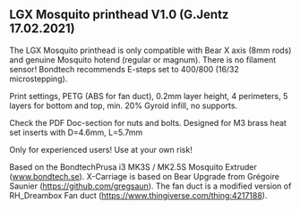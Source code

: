 ## LGX Mosquito printhead V1.0 (G.Jentz 17.02.2021)

The LGX Mosquito printhead is only compatible with Bear X axis (8mm rods) and genuine Mosquito hotend (regular or magnum).
There is no filament sensor!
Bondtech recommends E-steps set to 400/800 (16/32 microstepping).

Print settings, PETG (ABS for fan duct), 0.2mm layer height, 4 perimeters, 5 layers for bottom and top, min. 20% Gyroid infill, no supports.

Check the PDF Doc-section for nuts and bolts. 
Designed for M3 brass heat set inserts with D=4.6mm, L=5.7mm

Only for experienced users! Use at your own risk!


Based on the BondtechPrusa i3 MK3S / MK2.5S Mosquito Extruder  (www.bondtech.se).
X-Carriage is based on Bear Upgrade from Grégoire Saunier (https://github.com/gregsaun).
The fan duct is a modified version of RH_Dreambox Fan duct (https://www.thingiverse.com/thing:4217188).
